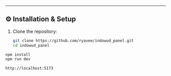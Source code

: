 
---

## ⚙️ Installation & Setup

1. Clone the repository:
   ```bash
   git clone https://github.com/ryavee/indowud_panel.git
   cd indowud_panel

  ```bash
npm install
npm run dev

http://localhost:5173
